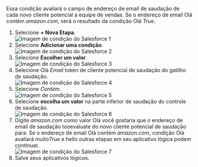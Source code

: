 Essa condição avaliará o campo de endereço de email de saudação de cada novo cliente potencial a equipe de vendas. Se o endereço de email Olá contém *amazon.com*, será o resultado da condição Olá *True*.

1. Selecione **+ Nova Etapa**.  
   ![Imagem de condição do Salesforce 1](./media/connectors-create-api-salesforce/condition-1.png)   
2. Selecione **Adicionar uma condição**.    
   ![Imagem de condição do Salesforce 2](./media/connectors-create-api-salesforce/condition-2.png)  
3. Selecione **Escolher um valor**.    
   ![Imagem de condição do Salesforce 3](./media/connectors-create-api-salesforce/condition-3.png)  
4. Selecione Olá *Email* token de cliente potencial de saudação do gatilho de saudação.    
   ![Imagem de condição do Salesforce 4](./media/connectors-create-api-salesforce/condition-4.png)  
5. Selecione *Contém*.      
   ![Imagem de condição do Salesforce 5](./media/connectors-create-api-salesforce/condition-5.png)  
6. Selecione **escolha um valor** na parte inferior de saudação do controle de saudação.     
   ![Imagem de condição do Salesforce 6](./media/connectors-create-api-salesforce/condition-6.png)  
7. Digite *amazon.com* como valor Olá você gostaria que o endereço de email de saudação tooevaluate do novo cliente potencial de saudação para. Se o endereço de email Olá contém *amazon.com*, condição Olá avaliará muito*True* e hello outras etapas em seu aplicativo lógica podem continuar.    
   ![Imagem de condição do Salesforce 7](./media/connectors-create-api-salesforce/condition-7.png)  
8. Salve seus aplicativos lógicos.  

